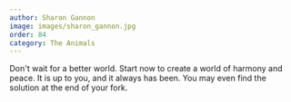```yaml
---
author: Sharon Gannon
image: images/sharon_gannon.jpg
order: 84
category: The Animals
---
```


Don't wait for a better world. Start now to create a world of harmony and peace. It is up to you, and it always has been. You may even find the solution at the end of your fork.
